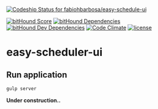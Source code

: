 [![Codeship Status for fabiohbarbosa/easy-schedule-ui](https://codeship.com/projects/d2868c10-5ca3-0133-ab8c-1a7f023b972a/status?branch=master)](https://codeship.com/projects/110981)

[![bitHound Score](https://www.bithound.io/github/fabiohbarbosa/easy-schedule-ui/badges/score.svg)](https://www.bithound.io/github/fabiohbarbosa/easy-schedule-ui)
[![bitHound Dependencies](https://www.bithound.io/github/fabiohbarbosa/easy-schedule-ui/badges/dependencies.svg)](https://www.bithound.io/github/fabiohbarbosa/easy-schedule-ui/master/dependencies/npm)
[![bitHound Dev Dependencies](https://www.bithound.io/github/fabiohbarbosa/easy-schedule-ui/badges/devDependencies.svg)](https://www.bithound.io/github/fabiohbarbosa/easy-schedule-ui/master/dependencies/npm)
[![Code Climate](https://codeclimate.com/github/fabiohbarbosa/easy-schedule-ui/badges/gpa.svg)](https://codeclimate.com/github/fabiohbarbosa/easy-schedule-ui)
[![license](http://img.shields.io/badge/license-MIT-brightgreen.svg?style=flat-square)](https://github.com/fabiohbarbosa/easy-schedule-ui/blob/master/LICENSE)


easy-scheduler-ui
===

## Run application
```bash
gulp server
```

**Under construction..**

